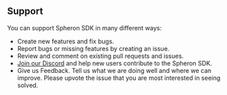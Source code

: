## Support
You can support Spheron SDK in many different ways:

- Create new features and fix bugs.
- Report bugs or missing features by creating an issue.
- Review and comment on existing pull requests and issues.
- [Join our Discord](https://discord.com/invite/ahxuCtm) and help new users contribute to the Spheron SDK.
- Give us Feedback. Tell us what we are doing well and where we can improve. Please upvote the issue that you are most interested in seeing solved.
